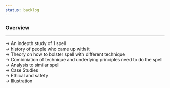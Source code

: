 ```yaml
---
status: backlog
---
```

### Overview
---
-> An indepth study of 1 spell  
-> history of people who came up with it  
-> Theory on how to bolster spell with different technique  
-> Combiniation of technique and underlying principles need to do the spell  
-> Analysis to similar spell  
-> Case Studies  
-> Ethical and safety  
-> Illustration